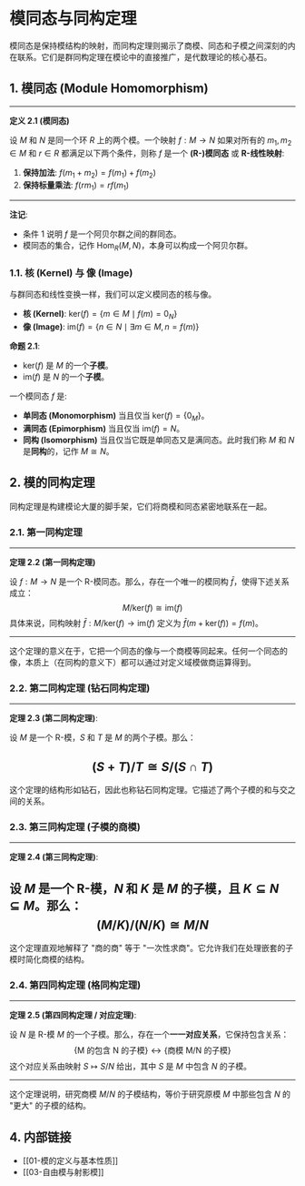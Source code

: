 # 模同态与同构定理

模同态是保持模结构的映射，而同构定理则揭示了商模、同态和子模之间深刻的内在联系。它们是群同构定理在模论中的直接推广，是代数理论的核心基石。

## 1. 模同态 (Module Homomorphism)

---
**定义 2.1 (模同态)**

设 $M$ 和 $N$ 是同一个环 $R$ 上的两个模。一个映射 $f: M \to N$ 如果对所有的 $m_1, m_2 \in M$ 和 $r \in R$ 都满足以下两个条件，则称 $f$ 是一个 **(R-)模同态** 或 **R-线性映射**:

1. **保持加法**: $f(m_1 + m_2) = f(m_1) + f(m_2)$
2. **保持标量乘法**: $f(rm_1) = rf(m_1)$

---

**注记**:

- 条件 1 说明 $f$ 是一个阿贝尔群之间的群同态。
- 模同态的集合，记作 $\text{Hom}_R(M, N)$，本身可以构成一个阿贝尔群。

### 1.1. 核 (Kernel) 与 像 (Image)

与群同态和线性变换一样，我们可以定义模同态的核与像。

- **核 (Kernel)**: $\text{ker}(f) = \{ m \in M \mid f(m) = 0_N \}$
- **像 (Image)**: $\text{im}(f) = \{ n \in N \mid \exists m \in M, n = f(m) \}$

**命题 2.1**:

- $\text{ker}(f)$ 是 $M$ 的一个**子模**。
- $\text{im}(f)$ 是 $N$ 的一个**子模**。

一个模同态 $f$ 是:

- **单同态 (Monomorphism)** 当且仅当 $\text{ker}(f) = \{0_M\}$。
- **满同态 (Epimorphism)** 当且仅当 $\text{im}(f) = N$。
- **同构 (Isomorphism)** 当且仅当它既是单同态又是满同态。此时我们称 $M$ 和 $N$ 是**同构**的，记作 $M \cong N$。

## 2. 模的同构定理

同构定理是构建模论大厦的脚手架，它们将商模和同态紧密地联系在一起。

### 2.1. 第一同构定理

---
**定理 2.2 (第一同构定理)**

设 $f: M \to N$ 是一个 R-模同态。那么，存在一个唯一的模同构 $\bar{f}$，使得下述关系成立：
$$ M/\text{ker}(f) \cong \text{im}(f) $$
具体来说，同构映射 $\bar{f}: M/\text{ker}(f) \to \text{im}(f)$ 定义为 $\bar{f}(m + \text{ker}(f)) = f(m)$。

---

这个定理的意义在于，它把一个同态的像与一个商模等同起来。任何一个同态的像，本质上（在同构的意义下）都可以通过对定义域模做商运算得到。

### 2.2. 第二同构定理 (钻石同构定理)

---
**定理 2.3 (第二同构定理)**:

设 $M$ 是一个 R-模，$S$ 和 $T$ 是 $M$ 的两个子模。那么：

$$ (S+T)/T \cong S/(S \cap T) $$
---

这个定理的结构形如钻石，因此也称钻石同构定理。它描述了两个子模的和与交之间的关系。

### 2.3. 第三同构定理 (子模的商模)

---
**定理 2.4 (第三同构定理)**:

设 $M$ 是一个 R-模，$N$ 和 $K$ 是 $M$ 的子模，且 $K \subseteq N \subseteq M$。那么：
$$ (M/K)/(N/K) \cong M/N $$
---

这个定理直观地解释了 "商的商" 等于 "一次性求商"。它允许我们在处理嵌套的子模时简化商模的结构。

### 2.4. 第四同构定理 (格同构定理)

---
**定理 2.5 (第四同构定理 / 对应定理)**:

设 $N$ 是 R-模 $M$ 的一个子模。那么，存在一个**一一对应关系**，它保持包含关系：
$$
\{\text{M 的包含 N 的子模}\} \longleftrightarrow \{\text{商模 M/N 的子模}\}
$$
这个对应关系由映射 $S \mapsto S/N$ 给出，其中 $S$ 是 $M$ 中包含 $N$ 的子模。

---
这个定理说明，研究商模 $M/N$ 的子模结构，等价于研究原模 $M$ 中那些包含 $N$ 的 "更大" 的子模的结构。

## 4. 内部链接

- [[01-模的定义与基本性质]]
- [[03-自由模与射影模]]
